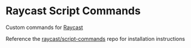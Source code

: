 # Raycast Script Commands

Custom commands for [Raycast](https://www.raycast.com/)

Reference the [raycast/script-commands](https://github.com/raycast/script-commands#readme) repo for installation instructions

